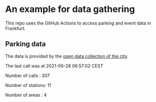 # An example for data gathering

This repo uses the GitHub Actions to access parking and event data in Frankfurt.

## Parking data
The data is provided by the [open data collection of the city](https://www.offenedaten.frankfurt.de/).

The last call was at 2021-06-28 06:57:02 CEST

Number of calls   : 307

Number of stations:  11

Number of areas   :   4

